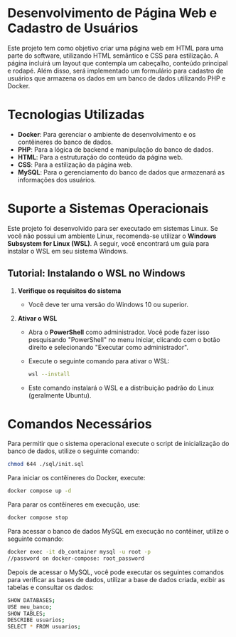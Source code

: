 # Desenvolvimento de Página Web e Cadastro de Usuários

Este projeto tem como objetivo criar uma página web em HTML para uma parte do software, utilizando HTML semântico e CSS para estilização. A página incluirá um layout que contempla um cabeçalho, conteúdo principal e rodapé. Além disso, será implementado um formulário para cadastro de usuários que armazena os dados em um banco de dados utilizando PHP e Docker.

# Tecnologias Utilizadas

- **Docker**: Para gerenciar o ambiente de desenvolvimento e os contêineres do banco de dados.
- **PHP**: Para a lógica de backend e manipulação do banco de dados.
- **HTML**: Para a estruturação do conteúdo da página web.
- **CSS**: Para a estilização da página web.
- **MySQL**: Para o gerenciamento do banco de dados que armazenará as informações dos usuários.

# Suporte a Sistemas Operacionais

Este projeto foi desenvolvido para ser executado em sistemas Linux. Se você não possui um ambiente Linux, recomenda-se utilizar o **Windows Subsystem for Linux (WSL)**. A seguir, você encontrará um guia para instalar o WSL em seu sistema Windows.

## Tutorial: Instalando o WSL no Windows

1. **Verifique os requisitos do sistema**
    - Você deve ter uma versão do Windows 10 ou superior.

2. **Ativar o WSL**
    - Abra o **PowerShell** como administrador. Você pode fazer isso pesquisando "PowerShell" no menu Iniciar, clicando com o botão direito e selecionando "Executar como administrador".
    - Execute o seguinte comando para ativar o WSL:

        ```bash
        wsl --install
        ```

    - Este comando instalará o WSL e a distribuição padrão do Linux (geralmente Ubuntu).

# Comandos Necessários

Para permitir que o sistema operacional execute o script de inicialização do banco de dados, utilize o seguinte comando:

```bash
chmod 644 ./sql/init.sql
```

Para iniciar os contêineres do Docker, execute:
```bash
docker compose up -d
```

Para parar os contêineres em execução, use:
```bash
docker compose stop
```

Para acessar o banco de dados MySQL em execução no contêiner, utilize o seguinte comando:
```bash
docker exec -it db_container mysql -u root -p
//password on docker-compose: root_password
```

Depois de acessar o MySQL, você pode executar os seguintes comandos para verificar as bases de dados, utilizar a base de dados criada, exibir as tabelas e consultar os dados:

```bash
SHOW DATABASES;
USE meu_banco;
SHOW TABLES;
DESCRIBE usuarios;
SELECT * FROM usuarios;
```


